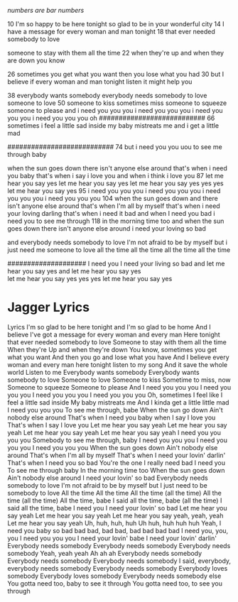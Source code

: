 
*numbers are bar numbers*


10
I'm so happy to be here tonight 
so glad to be in your wonderful city 
14 
I have a message
for every woman and man tonight
18
that ever needed somebody to love

someone to stay with them all the time
22
when they're up
and when they are down
you know

26
sometimes you get what you want
then you lose what you had
30
but I believe if every woman and man tonight listen
it might help you

38
everybody wants somebody
everybody needs somebody
to love
someone to love 
50
someone to kiss 
sometimes miss
someone to squeeze 
someone to please
and i need you you you
i need you you you 
i need you you you
i need you you you
oh
###########################
66
sometimes i feel
a little sad inside
my baby mistreats me
and i get a little mad

###########################
74
but i need you you uou
to see me through baby

when the sun goes down
there isn't anyone else around
that's when i need you baby
that's when i say i love you
and when i think i love you
87
let me hear you say yes
let me hear you say yes
let me hear you say yes yes yes
let me hear you say yes
95
i need you you you 
i need you you you
i need you you you
i need you you you
104
when the sun goes down
and there isn't anyone else around
that's when I'm all by myself
that's when i need your loving darling
that's when i need it bad
and when I need you bad
i need you 
to see me through 
118
in the morning time too
and when the sun goes down
there isn't anyone else around
i need your loving so bad

and everybody needs somebody to love
I'm not afraid to be by myself 
but i just need
me
someone to love
all the time
all the time
all the time 
all the time


####################
I need you
I need your living so bad
and let me hear you say yes
and let me hear you say yes  
let me hear you say yes yes yes
let me hear you say yes 

# Jagger Lyrics

Lyrics
I'm so glad to be here tonight and I'm so glad to be home
And I believe I've got a message for every woman and every man 
Here tonight that ever needed somebody to love
Someone to stay with them all the time
When they're Up and when they're down
You know, sometimes you get what you want
And then you go and lose what you have
And I believe every woman and every man here tonight listen to my song
And it save the whole world
Listen to me
Everybody wants somebody
Everybody wants somebody to love
Someone to love
Someone to kiss
Sometime to miss, now
Someone to squeeze
Someone to please
And I need you you you
I need you you you
I need you you you
I need you you you
Oh, sometimes I feel like
I feel a little sad inside
My baby mistreats me
And I kinda get a little little mad
I need you you you
To see me through, babe
When the sun go down
Ain't nobody else around
That's when I need you baby
when I say I love you
That's when I say I love you
Let me hear you say yeah
Let me hear you say yeah
Let me hear you say yeah
Let me hear you say yeah
I need you you you you
Somebody to see me through, baby
I need you you you
I need you you you
I need you you you
When the sun goes down
Ain't nobody else around
That's when I'm all by myself
That's when I need your lovin' darlin'
That's when I need you so bad
You're the one I really need bad
I need you
To see me through baby
In the morning time too
When the sun goes down
Ain't nobody else around
I need your lovin' so bad
Everybody needs somebody to love
I'm not afraid to be by myself but I just need to be somebody to love
All the time
All the time
All the time (all the time)
All the time (all the time)
All the time, babe
I said all the time, babe (all the time)
I said all the time, babe
I need you
I need your lovin' so bad
Let me hear you say yeah
Let me hear you say yeah
Let me hear you say yeah, yeah, yeah
Let me hear you say yeah
Uh, huh, huh, huh
Uh huh, huh huh huh
Yeah, I need you baby so bad bad bad, bad bad, bad bad bad bad
I need you, you, you
I need you you you
I need your lovin' babe
I need your lovin' darlin'
Everybody needs somebody
Everybody needs somebody
Everybody needs somebody
Yeah, yeah yeah
Ah ah ah
Everybody needs somebody
Everybody needs somebody
Everybody needs somebody 
I said, everybody, everybody needs somebody 
Everybody needs somebody 
Everybody loves somebody 
Everybody loves somebody 
Everybody needs somebody else
You gotta need too, baby to see it through 
You gotta need too, to see you through















